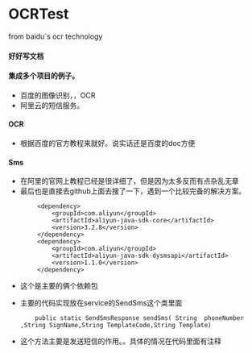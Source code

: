 # OCRTest
from  baidu`s ocr technology
#### 好好写文档
#### 集成多个项目的例子。
- 百度的图像识别，，OCR
- 阿里云的短信服务。
#### OCR

- 根据百度的官方教程来就好。说实话还是百度的doc方便
#### Sms

- 在阿里的官网上教程已经是很详细了，但是因为太多反而有点杂乱无章
- 最后也是直接去github上面去搜了一下，遇到一个比较完备的解决方案。

```maven
		<dependency>
			<groupId>com.aliyun</groupId>
			<artifactId>aliyun-java-sdk-core</artifactId>
			<version>3.2.8</version>
		</dependency>
		<dependency>
			<groupId>com.aliyun</groupId>
			<artifactId>aliyun-java-sdk-dysmsapi</artifactId>
			<version>1.1.0</version>
		</dependency>
```
- 这个是主要的俩个依赖包
- 主要的代码实现放在service的SendSms这个类里面

          public static SendSmsResponse sendSms( String  phoneNumber ,String SignName,String TemplateCode,String Template)
- 这个方法主要是发送短信的作用。。具体的情况在代码里面有注释